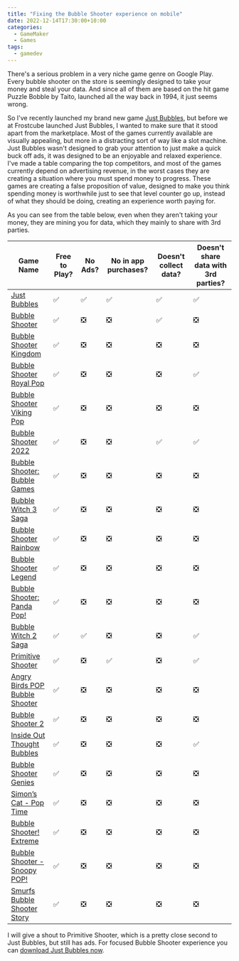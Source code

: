 ```yaml
---
title: "Fixing the Bubble Shooter experience on mobile"
date: 2022-12-14T17:30:00+10:00
categories:
  - GameMaker
  - Games
tags:
  - gamedev
---
```


There's a serious problem in a very niche game genre on Google Play. Every bubble shooter on the store is seemingly designed to take your money and steal your data. And since all of them are based on the hit game Puzzle Bobble by Taito, launched all the way back in 1994, it just seems wrong.

So I've recently launched my brand new game [Just Bubbles](https://frostcube.com/post/just-bubbles/), but before we at Frostcube launched Just Bubbles, I wanted to make sure that it stood apart from the marketplace. Most of the games currently available are visually appealing, but more in a distracting sort of way like a slot machine. Just Bubbles wasn't designed to grab your attention to just make a quick buck off ads, it was designed to be an enjoyable and relaxed experience. I've made a table comparing the top competitors, and most of the games currently depend on advertising revenue, in the worst cases they are creating a situation where you must spend money to progress. These games are creating a false proposition of value, designed to make you think spending money is worthwhile just to see that level counter go up, instead of what they should be doing, creating an experience worth paying for.

As you can see from the table below, even when they aren't taking your money, they are mining you for data, which they mainly to share with 3rd parties.

| Game Name                                                                                                                 | Free to Play?      | No Ads?                       | No in app purchases?          | Doesn't collect data?         | Doesn't share data with 3rd parties? |
| ------------------------------------------------------------------------------------------------------------------------- | ------------------ | ----------------------------- | ----------------------------- | ----------------------------- | ------------------------------------ |
| [Just Bubbles](https://play.google.com/store/apps/details?id=com.frostcube.justbubbles)                                   | :white_check_mark: | :white_check_mark:            | :white_check_mark:            | :white_check_mark:            | :white_check_mark:                   |
| [Bubble Shooter](https://play.google.com/store/apps/details?id=bubbleshooter.orig)                                        | :white_check_mark: | :negative_squared_cross_mark: | :negative_squared_cross_mark: | :white_check_mark:            | :negative_squared_cross_mark:        |
| [Bubble Shooter Kingdom](https://play.google.com/store/apps/details?id=com.bigcool.puzzle.bubbleshooterkingdom)           | :white_check_mark: | :negative_squared_cross_mark: | :negative_squared_cross_mark: | :negative_squared_cross_mark: | :negative_squared_cross_mark:        |
| [Bubble Shooter Royal Pop](https://play.google.com/store/apps/details?id=linkdesks.bubblegames.bubbleshooter.royal.pop)   | :white_check_mark: | :negative_squared_cross_mark: | :negative_squared_cross_mark: | :negative_squared_cross_mark: | :white_check_mark:                   |
| [Bubble Shooter Viking Pop](https://play.google.com/store/apps/details?id=linkdesks.pop.bubblegames.bubbleshooter)        | :white_check_mark: | :negative_squared_cross_mark: | :negative_squared_cross_mark: | :negative_squared_cross_mark: | :negative_squared_cross_mark:        |
| [Bubble Shooter 2022](https://play.google.com/store/apps/details?id=com.oneup.ball.shooting.blast.free)                   | :white_check_mark: | :negative_squared_cross_mark: | :negative_squared_cross_mark: | :white_check_mark:            | :white_check_mark:                   |
| [Bubble Shooter: Bubble Games](https://play.google.com/store/apps/details?id=com.matching.bubble.pop.bubble.shooter)      | :white_check_mark: | :negative_squared_cross_mark: | :negative_squared_cross_mark: | :negative_squared_cross_mark: | :negative_squared_cross_mark:        |
| [Bubble Witch 3 Saga](https://play.google.com/store/apps/details?id=com.king.bubblewitch3)                                | :white_check_mark: | :negative_squared_cross_mark: | :negative_squared_cross_mark: | :negative_squared_cross_mark: | :negative_squared_cross_mark:        |
| [Bubble Shooter Rainbow](https://play.google.com/store/apps/details?id=com.blackout.bubble)                               | :white_check_mark: | :negative_squared_cross_mark: | :negative_squared_cross_mark: | :negative_squared_cross_mark: | :negative_squared_cross_mark:        |
| [Bubble Shooter Legend](https://play.google.com/store/apps/details?id=com.linkdesks.iBubble)                              | :white_check_mark: | :negative_squared_cross_mark: | :negative_squared_cross_mark: | :negative_squared_cross_mark: | :negative_squared_cross_mark:        |
| [Bubble Shooter: Panda Pop!](https://play.google.com/store/apps/details?id=com.sgn.pandapop.gp)                           | :white_check_mark: | :negative_squared_cross_mark: | :negative_squared_cross_mark: | :negative_squared_cross_mark: | :negative_squared_cross_mark:        |
| [Bubble Witch 2 Saga](https://play.google.com/store/apps/details?id=com.midasplayer.apps.bubblewitchsaga2)                | :white_check_mark: | :white_check_mark:            | :negative_squared_cross_mark: | :negative_squared_cross_mark: | :white_check_mark:                   |
| [Primitive Shooter](https://play.google.com/store/apps/details?id=game.bubble.shooter.dragon.pop)                         | :white_check_mark: | :negative_squared_cross_mark: | :white_check_mark:            | :negative_squared_cross_mark: | :white_check_mark:                   |
| [Angry Birds POP Bubble Shooter](https://play.google.com/store/apps/details?id=com.rovio.ABstellapop)                     | :white_check_mark: | :negative_squared_cross_mark: | :negative_squared_cross_mark: | :negative_squared_cross_mark: | :negative_squared_cross_mark:        |
| [Bubble Shooter 2](https://play.google.com/store/apps/details?id=shooter.two.purple)                                      | :white_check_mark: | :negative_squared_cross_mark: | :negative_squared_cross_mark: | :negative_squared_cross_mark: | :negative_squared_cross_mark:        |
| [Inside Out Thought Bubbles](https://play.google.com/store/apps/details?id=com.disney.thoughtbubbles_goo)                 | :white_check_mark: | :negative_squared_cross_mark: | :negative_squared_cross_mark: | :negative_squared_cross_mark: | :white_check_mark:                   |
| [Bubble Shooter Genies](https://play.google.com/store/apps/details?id=com.linkdesks.bubblegames.bubbleshooter)            | :white_check_mark: | :negative_squared_cross_mark: | :negative_squared_cross_mark: | :negative_squared_cross_mark: | :negative_squared_cross_mark:        |
| [Simon’s Cat - Pop Time](https://play.google.com/store/apps/details?id=com.strawdogstudios.simonscatpoptime)              | :white_check_mark: | :negative_squared_cross_mark: | :negative_squared_cross_mark: | :negative_squared_cross_mark: | :negative_squared_cross_mark:        |
| [Bubble Shooter! Extreme](https://play.google.com/store/apps/details?id=bubble.shooter.exxtreme)                          | :white_check_mark: | :negative_squared_cross_mark: | :negative_squared_cross_mark: | :negative_squared_cross_mark: | :negative_squared_cross_mark:        |
| [Bubble Shooter - Snoopy POP!](https://play.google.com/store/apps/details?id=com.jamcity.snoopypop)                       | :white_check_mark: | :negative_squared_cross_mark: | :negative_squared_cross_mark: | :negative_squared_cross_mark: | :negative_squared_cross_mark:        |
| [Smurfs Bubble Shooter Story](https://play.google.com/store/apps/details?id=com.sonypicturestelevision.smurfslostvillage) | :white_check_mark: | :negative_squared_cross_mark: | :negative_squared_cross_mark: | :negative_squared_cross_mark: | :negative_squared_cross_mark:        |

I will give a shout to Primitive Shooter, which is a pretty close second to Just Bubbles, but still has ads. For focused Bubble Shooter experience you can [download Just Bubbles now](https://frostcube.com/post/just-bubbles/).
